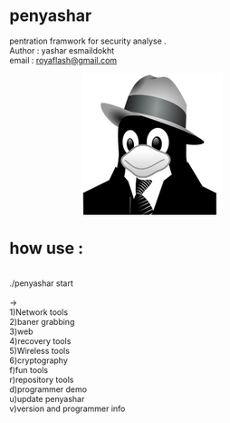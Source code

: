 # penyashar
pentration framwork for security analyse . 
<br>Author : yashar esmaildokht
<br>email : royaflash@gmail.com
<center><img src="penyashar.png"> </center>

<h1> how use :</h1>

<br>./penyashar start 
<br>
<br>->
<br>1)Network tools
<br>2)baner grabbing
<br>3)web
<br>4)recovery tools
<br>5)Wireless tools
<br>6)cryptography
<br>f)fun tools
<br>r)repository tools
<br>d)programmer demo
<br>u)update penyashar
<br>v)version and programmer info 


